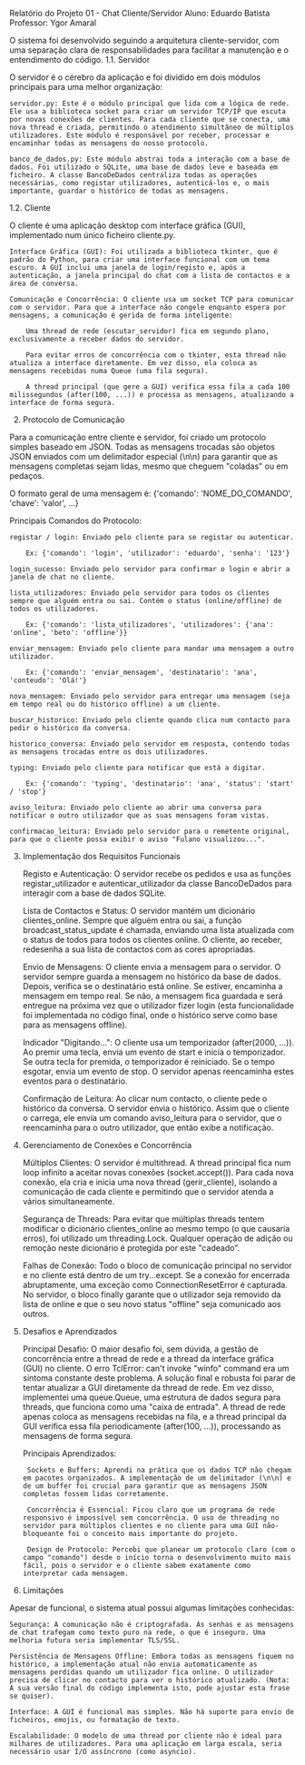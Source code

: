 Relatório do Projeto 01 - Chat Cliente/Servidor
Aluno: Eduardo Batista
Professor: Ygor Amaral

O sistema foi desenvolvido seguindo a arquitetura cliente-servidor, com uma separação clara de responsabilidades para facilitar a manutenção e o entendimento do código.
1.1. Servidor

O servidor é o cérebro da aplicação e foi dividido em dois módulos principais para uma melhor organização:

    servidor.py: Este é o módulo principal que lida com a lógica de rede. Ele usa a biblioteca socket para criar um servidor TCP/IP que escuta por novas conexões de clientes. Para cada cliente que se conecta, uma nova thread é criada, permitindo o atendimento simultâneo de múltiplos utilizadores. Este módulo é responsável por receber, processar e encaminhar todas as mensagens do nosso protocolo.

    banco_de_dados.py: Este módulo abstrai toda a interação com a base de dados. Foi utilizado o SQLite, uma base de dados leve e baseada em ficheiro. A classe BancoDeDados centraliza todas as operações necessárias, como registar utilizadores, autenticá-los e, o mais importante, guardar o histórico de todas as mensagens.

1.2. Cliente

O cliente é uma aplicação desktop com interface gráfica (GUI), implementado num único ficheiro cliente.py.

    Interface Gráfica (GUI): Foi utilizada a biblioteca tkinter, que é padrão do Python, para criar uma interface funcional com um tema escuro. A GUI inclui uma janela de login/registo e, após a autenticação, a janela principal do chat com a lista de contactos e a área de conversa.

    Comunicação e Concorrência: O cliente usa um socket TCP para comunicar com o servidor. Para que a interface não congele enquanto espera por mensagens, a comunicação é gerida de forma inteligente:

        Uma thread de rede (escutar_servidor) fica em segundo plano, exclusivamente a receber dados do servidor.

        Para evitar erros de concorrência com o tkinter, esta thread não atualiza a interface diretamente. Em vez disso, ela coloca as mensagens recebidas numa Queue (uma fila segura).

        A thread principal (que gere a GUI) verifica essa fila a cada 100 milissegundos (after(100, ...)) e processa as mensagens, atualizando a interface de forma segura.

2. Protocolo de Comunicação

Para a comunicação entre cliente e servidor, foi criado um protocolo simples baseado em JSON. Todas as mensagens trocadas são objetos JSON enviados com um delimitador especial (\n\n) para garantir que as mensagens completas sejam lidas, mesmo que cheguem "coladas" ou em pedaços.

O formato geral de uma mensagem é:
{'comando': 'NOME_DO_COMANDO', 'chave': 'valor', ...}

Principais Comandos do Protocolo:

    registar / login: Enviado pelo cliente para se registar ou autenticar.

        Ex: {'comando': 'login', 'utilizador': 'eduardo', 'senha': '123'}

    login_sucesso: Enviado pelo servidor para confirmar o login e abrir a janela de chat no cliente.

    lista_utilizadores: Enviado pelo servidor para todos os clientes sempre que alguém entra ou sai. Contém o status (online/offline) de todos os utilizadores.

        Ex: {'comando': 'lista_utilizadores', 'utilizadores': {'ana': 'online', 'beto': 'offline'}}

    enviar_mensagem: Enviado pelo cliente para mandar uma mensagem a outro utilizador.

        Ex: {'comando': 'enviar_mensagem', 'destinatario': 'ana', 'conteudo': 'Olá!'}

    nova_mensagem: Enviado pelo servidor para entregar uma mensagem (seja em tempo real ou do histórico offline) a um cliente.

    buscar_historico: Enviado pelo cliente quando clica num contacto para pedir o histórico da conversa.

    historico_conversa: Enviado pelo servidor em resposta, contendo todas as mensagens trocadas entre os dois utilizadores.

    typing: Enviado pelo cliente para notificar que está a digitar.

        Ex: {'comando': 'typing', 'destinatario': 'ana', 'status': 'start' / 'stop'}

    aviso_leitura: Enviado pelo cliente ao abrir uma conversa para notificar o outro utilizador que as suas mensagens foram vistas.

    confirmacao_leitura: Enviado pelo servidor para o remetente original, para que o cliente possa exibir o aviso "Fulano visualizou...".

3. Implementação dos Requisitos Funcionais

    Registo e Autenticação: O servidor recebe os pedidos e usa as funções registar_utilizador e autenticar_utilizador da classe BancoDeDados para interagir com a base de dados SQLite.

    Lista de Contactos e Status: O servidor mantém um dicionário clientes_online. Sempre que alguém entra ou sai, a função broadcast_status_update é chamada, enviando uma lista atualizada com o status de todos para todos os clientes online. O cliente, ao receber, redesenha a sua lista de contactos com as cores apropriadas.

    Envio de Mensagens: O cliente envia a mensagem para o servidor. O servidor sempre guarda a mensagem no histórico da base de dados. Depois, verifica se o destinatário está online. Se estiver, encaminha a mensagem em tempo real. Se não, a mensagem fica guardada e será entregue na próxima vez que o utilizador fizer login (esta funcionalidade foi implementada no código final, onde o histórico serve como base para as mensagens offline).

    Indicador "Digitando...": O cliente usa um temporizador (after(2000, ...)). Ao premir uma tecla, envia um evento de start e inicia o temporizador. Se outra tecla for premida, o temporizador é reiniciado. Se o tempo esgotar, envia um evento de stop. O servidor apenas reencaminha estes eventos para o destinatário.

    Confirmação de Leitura: Ao clicar num contacto, o cliente pede o histórico da conversa. O servidor envia o histórico. Assim que o cliente o carrega, ele envia um comando aviso_leitura para o servidor, que o reencaminha para o outro utilizador, que então exibe a notificação.

4. Gerenciamento de Conexões e Concorrência

    Múltiplos Clientes: O servidor é multithread. A thread principal fica num loop infinito a aceitar novas conexões (socket.accept()). Para cada nova conexão, ela cria e inicia uma nova thread (gerir_cliente), isolando a comunicação de cada cliente e permitindo que o servidor atenda a vários simultaneamente.

    Segurança de Threads: Para evitar que múltiplas threads tentem modificar o dicionário clientes_online ao mesmo tempo (o que causaria erros), foi utilizado um threading.Lock. Qualquer operação de adição ou remoção neste dicionário é protegida por este "cadeado".

    Falhas de Conexão: Todo o bloco de comunicação principal no servidor e no cliente está dentro de um try...except. Se a conexão for encerrada abruptamente, uma exceção como ConnectionResetError é capturada. No servidor, o bloco finally garante que o utilizador seja removido da lista de online e que o seu novo status "offline" seja comunicado aos outros.

5. Desafios e Aprendizados

    Principal Desafio: O maior desafio foi, sem dúvida, a gestão de concorrência entre a thread de rede e a thread da interface gráfica (GUI) no cliente. O erro TclError: can't invoke "winfo" command era um sintoma constante deste problema. A solução final e robusta foi parar de tentar atualizar a GUI diretamente da thread de rede. Em vez disso, implementei uma queue.Queue, uma estrutura de dados segura para threads, que funciona como uma "caixa de entrada". A thread de rede apenas coloca as mensagens recebidas na fila, e a thread principal da GUI verifica essa fila periodicamente (after(100, ...)), processando as mensagens de forma segura.

    Principais Aprendizados:

        Sockets e Buffers: Aprendi na prática que os dados TCP não chegam em pacotes organizados. A implementação de um delimitador (\n\n) e de um buffer foi crucial para garantir que as mensagens JSON completas fossem lidas corretamente.

        Concorrência é Essencial: Ficou claro que um programa de rede responsivo é impossível sem concorrência. O uso de threading no servidor para múltiplos clientes e no cliente para uma GUI não-bloqueante foi o conceito mais importante do projeto.

        Design de Protocolo: Percebi que planear um protocolo claro (com o campo "comando") desde o início torna o desenvolvimento muito mais fácil, pois o servidor e o cliente sabem exatamente como interpretar cada mensagem.

6. Limitações

Apesar de funcional, o sistema atual possui algumas limitações conhecidas:

    Segurança: A comunicação não é criptografada. As senhas e as mensagens de chat trafegam como texto puro na rede, o que é inseguro. Uma melhoria futura seria implementar TLS/SSL.

    Persistência de Mensagens Offline: Embora todas as mensagens fiquem no histórico, a implementação atual não envia automaticamente as mensagens perdidas quando um utilizador fica online. O utilizador precisa de clicar no contacto para ver o histórico atualizado. (Nota: A sua versão final do código implementa isto, pode ajustar esta frase se quiser).

    Interface: A GUI é funcional mas simples. Não há suporte para envio de ficheiros, emojis, ou formatação de texto.

    Escalabilidade: O modelo de uma thread por cliente não é ideal para milhares de utilizadores. Para uma aplicação em larga escala, seria necessário usar I/O assíncrono (como asyncio).
